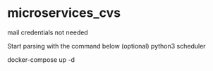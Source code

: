 # microservices_cvs

mail credentials not needed

Start parsing with the command below (optional)
python3 scheduler

docker-compose up -d
